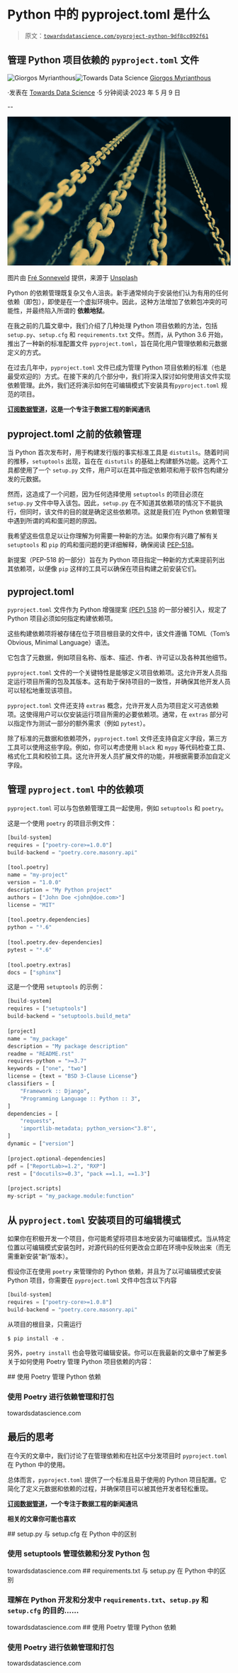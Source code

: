 # Python 中的 pyproject.toml 是什么

> 原文：[`towardsdatascience.com/pyproject-python-9df8cc092f61`](https://towardsdatascience.com/pyproject-python-9df8cc092f61)

## 管理 Python 项目依赖的 `pyproject.toml` 文件

[](https://gmyrianthous.medium.com/?source=post_page-----9df8cc092f61--------------------------------)![Giorgos Myrianthous](https://gmyrianthous.medium.com/?source=post_page-----9df8cc092f61--------------------------------)[](https://towardsdatascience.com/?source=post_page-----9df8cc092f61--------------------------------)![Towards Data Science](https://towardsdatascience.com/?source=post_page-----9df8cc092f61--------------------------------) [Giorgos Myrianthous](https://gmyrianthous.medium.com/?source=post_page-----9df8cc092f61--------------------------------)

·发表在 [Towards Data Science](https://towardsdatascience.com/?source=post_page-----9df8cc092f61--------------------------------) ·5 分钟阅读·2023 年 5 月 9 日

--

![](img/f52d5d1a92753c16cb2f548c0ac9aecd.png)

图片由 [Fré Sonneveld](https://unsplash.com/@fresonneveld?utm_source=unsplash&utm_medium=referral&utm_content=creditCopyText) 提供，来源于 [Unsplash](https://unsplash.com/s/photos/chain?utm_source=unsplash&utm_medium=referral&utm_content=creditCopyText)

Python 的依赖管理既复杂又令人沮丧。新手通常倾向于安装他们认为有用的任何依赖（即包），即使是在一个虚拟环境中。因此，这种方法增加了依赖包冲突的可能性，并最终陷入所谓的 **依赖地狱**。

在我之前的几篇文章中，我们介绍了几种处理 Python 项目依赖的方法，包括 `setup.py`、`setup.cfg` 和 `requirements.txt` 文件。然而，从 Python 3.6 开始，推出了一种新的标准配置文件 `pyproject.toml`，旨在简化用户管理依赖和元数据定义的方式。

在过去几年中，`pyproject.toml` 文件已成为管理 Python 项目依赖的标准（也是最受欢迎的）方式。在接下来的几个部分中，我们将深入探讨如何使用该文件实现依赖管理。此外，我们还将演示如何在可编辑模式下安装具有`pyproject.toml` 规范的项目。

[**订阅数据管道**](https://thedatapipeline.substack.com/welcome)**，这是一个专注于数据工程的新闻通讯**

## pyproject.toml 之前的依赖管理

当 Python 首次发布时，用于构建发行版的事实标准工具是 `distutils`。随着时间的推移，`setuptools` 出现，旨在在 `distutils` 的基础上构建额外功能。这两个工具都使用了一个 `setup.py` 文件，用户可以在其中指定依赖项和用于软件包构建分发的元数据。

然而，这造成了一个问题，因为任何选择使用 `setuptools` 的项目必须在 `setup.py` 文件中导入该包。因此，`setup.py` 在不知道其依赖项的情况下不能执行，但同时，该文件的目的就是确定这些依赖项。这就是我们在 Python 依赖管理中遇到所谓的鸡和蛋问题的原因。

我希望这些信息足以让你理解为何需要一种新的方法。如果你有兴趣了解有关 `setuptools` 和 `pip` 的鸡和蛋问题的更详细解释，确保阅读 [PEP-518](https://peps.python.org/pep-0518/#rationale)。

新提案（PEP-518 的一部分）旨在为 Python 项目指定一种新的方式来提前列出其依赖项，以便像 `pip` 这样的工具可以确保在项目构建之前安装它们。

## pyproject.toml

`pyproject.toml` 文件作为 Python 增强提案 [(PEP) 518](https://peps.python.org/pep-0518/) 的一部分被引入，规定了 Python 项目必须如何指定构建依赖项。

这些构建依赖项将被存储在位于项目根目录的文件中，该文件遵循 TOML（Tom’s Obvious, Minimal Language）语法。

它包含了元数据，例如项目名称、版本、描述、作者、许可证以及各种其他细节。

`pyproject.toml` 文件的一个关键特性是能够定义项目依赖项。这允许开发人员指定运行项目所需的包及其版本。这有助于保持项目的一致性，并确保其他开发人员可以轻松地重现该项目。

`pyproject.toml` 文件还支持 `extras` 概念，允许开发人员为项目定义可选依赖项。这使得用户可以仅安装运行项目所需的必要依赖项。通常，在 `extras` 部分可以指定作为测试一部分的额外需求（例如 `pytest`）。

除了标准的元数据和依赖项外，`pyproject.toml` 文件还支持自定义字段，第三方工具可以使用这些字段。例如，你可以考虑使用 `black` 和 `mypy` 等代码检查工具、格式化工具和校验工具。这允许开发人员扩展文件的功能，并根据需要添加自定义字段。

## 管理 `pyproject.toml` 中的依赖项

`pyproject.toml` 可以与包依赖管理工具一起使用，例如 `setuptools` 和 `poetry`。

这是一个使用 `poetry` 的项目示例文件：

```py
[build-system]
requires = ["poetry-core>=1.0.0"]
build-backend = "poetry.core.masonry.api"

[tool.poetry]
name = "my-project"
version = "1.0.0"
description = "My Python project"
authors = ["John Doe <john@doe.com>"]
license = "MIT"

[tool.poetry.dependencies]
python = "³.6"

[tool.poetry.dev-dependencies]
pytest = "⁴.6"

[tool.poetry.extras]
docs = ["sphinx"]
```

这是一个使用 `setuptools` 的示例：

```py
[build-system]
requires = ["setuptools"]
build-backend = "setuptools.build_meta"

[project]
name = "my_package"
description = "My package description"
readme = "README.rst"
requires-python = ">=3.7"
keywords = ["one", "two"]
license = {text = "BSD 3-Clause License"}
classifiers = [
    "Framework :: Django",
    "Programming Language :: Python :: 3",
]
dependencies = [
    "requests",
    'importlib-metadata; python_version<"3.8"',
]
dynamic = ["version"]

[project.optional-dependencies]
pdf = ["ReportLab>=1.2", "RXP"]
rest = ["docutils>=0.3", "pack ==1.1, ==1.3"]

[project.scripts]
my-script = "my_package.module:function"
```

## 从 `pyproject.toml` 安装项目的可编辑模式

如果你在积极开发一个项目，你可能希望将项目本地安装为可编辑模式。当从特定位置以可编辑模式安装包时，对源代码的任何更改会立即在环境中反映出来（而无需重新安装“新”版本）。

假设你正在使用 `poetry` 来管理你的 Python 依赖，并且为了以可编辑模式安装 Python 项目，你需要在 `pyproject.toml` 文件中包含以下内容

```py
[build-system]
requires = ["poetry-core>=1.0.8"]
build-backend = "poetry.core.masonry.api"
```

从项目的根目录，只需运行

```py
$ pip install -e .
```

另外，`poetry install` 也会导致可编辑安装。你可以在我最新的文章中了解更多关于如何使用 Poetry 管理 Python 项目依赖的内容：

[](/python-poetry-83f184ac9ed1?source=post_page-----9df8cc092f61--------------------------------) ## 使用 Poetry 管理 Python 依赖

### 使用 Poetry 进行依赖管理和打包

towardsdatascience.com

## 最后的思考

在今天的文章中，我们讨论了在管理依赖和在社区中分发项目时 `pyproject.toml` 在 Python 中的使用。

总体而言，`pyproject.toml` 提供了一个标准且易于使用的 Python 项目配置。它简化了定义元数据和依赖的过程，并确保项目可以被其他开发者轻松重现。

[**订阅数据管道**](https://thedatapipeline.substack.com/welcome)**，一个专注于数据工程的新闻通讯**

**相关的文章你可能也喜欢**

[](/setuptools-python-571e7d5500f2?source=post_page-----9df8cc092f61--------------------------------) ## setup.py 与 setup.cfg 在 Python 中的区别

### 使用 setuptools 管理依赖和分发 Python 包

towardsdatascience.com [](/requirements-vs-setuptools-python-ae3ee66e28af?source=post_page-----9df8cc092f61--------------------------------) ## requirements.txt 与 setup.py 在 Python 中的区别

### 理解在 Python 开发和分发中 `requirements.txt`、`setup.py` 和 `setup.cfg` 的目的……

towardsdatascience.com [](/python-poetry-83f184ac9ed1?source=post_page-----9df8cc092f61--------------------------------) ## 使用 Poetry 管理 Python 依赖

### 使用 Poetry 进行依赖管理和打包

towardsdatascience.com

